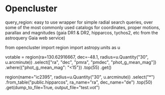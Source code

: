 # Opencluster

query_region: easy to use wrapper for simple radial search queries, over some of the most commonly used catalogs for coordinates, proper motions, parallax and magnitudes (gaia DR1 & DR2, hipparcos, tychos2, etc from the astroquery Gaia web service)

from opencluster import region
import astropy.units as u

votable = region(ra=130.62916667, dec=-48.1, radius=u.Quantity("30", u.arcminute))
.select(["ra", "dec", "pmra", "pmdec", "phot_g_mean_mag"])
.where({"phot_g_mean_mag": "<15"})
.top(55)
.get()

region(name="ic2395", radius=u.Quantity("30", u.arcminute))
.select("*")
.from_table("public.hipparcos", ra_name="ra", dec_name="de")
.top(50)
.get(dump_to_file=True, output_file="test.vot")
